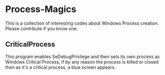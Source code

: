 # Process-Magics
This is a collection of interesting codes about Windows Process creation. Please contribute if you know one.


## CriticalProcess
This program enables SeDebugPrivilege and then sets its own process as Windows Critical Process, if by any reason the process is killed or closed then as it's a critical process, a blue screen appears.
